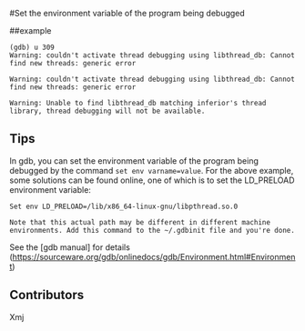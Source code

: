 #Set the environment variable of the program being debugged

##example

```
(gdb) u 309
Warning: couldn't activate thread debugging using libthread_db: Cannot find new threads: generic error

Warning: couldn't activate thread debugging using libthread_db: Cannot find new threads: generic error

Warning: Unable to find libthread_db matching inferior's thread library, thread debugging will not be available.
```

## Tips

In gdb, you can set the environment variable of the program being debugged by the command `set env varname=value`. For the above example, some solutions can be found online, one of which is to set the LD_PRELOAD environment variable:

```
Set env LD_PRELOAD=/lib/x86_64-linux-gnu/libpthread.so.0

Note that this actual path may be different in different machine environments. Add this command to the ~/.gdbinit file and you're done.
```
See the [gdb manual] for details (https://sourceware.org/gdb/onlinedocs/gdb/Environment.html#Environment)

## Contributors

Xmj

